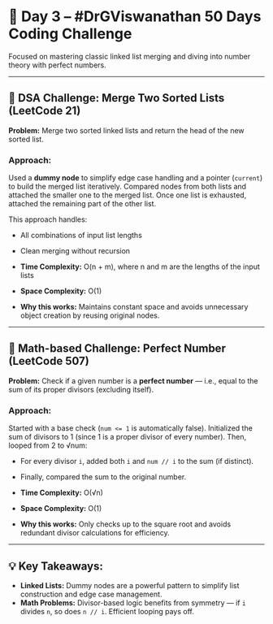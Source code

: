 # 🚀 Day 3 – #DrGViswanathan 50 Days Coding Challenge

Focused on mastering classic linked list merging and diving into number theory with perfect numbers.

---

## 💫 DSA Challenge: Merge Two Sorted Lists (LeetCode 21)
**Problem:** Merge two sorted linked lists and return the head of the new sorted list.

### Approach:
Used a **dummy node** to simplify edge case handling and a pointer (`current`) to build the merged list iteratively. Compared nodes from both lists and attached the smaller one to the merged list. Once one list is exhausted, attached the remaining part of the other list.

This approach handles:
- All combinations of input list lengths
- Clean merging without recursion

- **Time Complexity:** O(n + m), where n and m are the lengths of the input lists  
- **Space Complexity:** O(1)  
- **Why this works:** Maintains constant space and avoids unnecessary object creation by reusing original nodes.

---

## 💫 Math-based Challenge: Perfect Number (LeetCode 507)
**Problem:** Check if a given number is a **perfect number** — i.e., equal to the sum of its proper divisors (excluding itself).

### Approach:
Started with a base check (`num <= 1` is automatically false). Initialized the sum of divisors to 1 (since 1 is a proper divisor of every number). Then, looped from 2 to √num:
- For every divisor `i`, added both `i` and `num // i` to the sum (if distinct).
- Finally, compared the sum to the original number.

- **Time Complexity:** O(√n)  
- **Space Complexity:** O(1)  
- **Why this works:** Only checks up to the square root and avoids redundant divisor calculations for efficiency.

---

## 💡 Key Takeaways:
- **Linked Lists:** Dummy nodes are a powerful pattern to simplify list construction and edge case management.
- **Math Problems:** Divisor-based logic benefits from symmetry — if `i` divides `n`, so does `n // i`. Efficient looping pays off.

